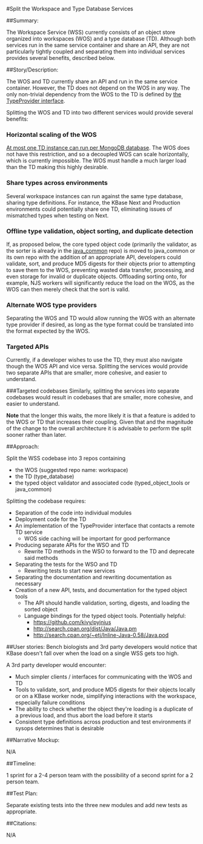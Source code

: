 #Split the Workspace and Type Database Services

##Summary:

The Workspace Service (WSS) currently consists of an object store organized
into workspaces (WOS) and a type database (TD). Although both services run
in the same service container and share an API, they are not particularly
tightly coupled and separating them into individual services provides several
benefits, described below.

##Story/Description:

The WOS and TD currently share an API and run in the same service container.
However, the TD does not depend on the WOS in any way. The only non-trivial
dependency from the WOS to the TD is defined by
[the TypeProvider interface](https://github.com/kbase/workspace_deluxe/blob/19dbec72e1ac60d665d15563cd9553dc9592c819/src/us/kbase/typedobj/core/TypeProvider.java).

Splitting the WOS and TD into two different services would provide several
benefits:

### Horizontal scaling of the WOS
[At most one TD instance can run per MongoDB database](https://kbase.us/services/ws/docs/knownadminbugs.html).
The WOS does not have this restriction, and so a decoupled WOS can scale
horizontally, which is currently impossible. The WOS must handle a much
larger load than the TD making this highly desirable.

### Share types across environments
Several workspace instances can run against the same type database, sharing
type definitions. For instance, the KBase Next and Production environments
could potentially share one TD, eliminating issues of mismatched types when
testing on Next.

### Offline type validation, object sorting, and duplicate detection
If, as proposed below, the core typed object code (primarily the validator,
as the sorter is already in the
[java_common](https://github.com/kbase/java_common)
repo) is moved to java_common or its own repo with the addition of an
appropriate API, developers could validate, sort,
and produce MD5 digests for their objects prior to attempting to save them to
the WOS, preventing wasted data transfer, processing, and even storage for
invalid or duplicate objects. Offloading sorting onto, for example, NJS workers
will significantly reduce the load on the WOS, as the WOS can then merely check
that the sort is valid.

### Alternate WOS type providers
Separating the WOS and TD would allow running the WOS with an alternate type
provider if desired, as long as the type format could be translated into the
format expected by the WOS.

### Targeted APIs
Currently, if a developer wishes to use the TD, they must also navigate though
the WOS API and vice versa. Splitting the services would provide two separate
APIs that are smaller, more cohesive, and easier to understand.

###Targeted codebases
Similarly, splitting the services into separate codebases would result in
codebases that are smaller, more cohesive, and easier to understand.

**Note** that the longer this waits, the more likely it is that a feature is
added to the WOS or TD that increases their coupling. Given that and the
magnitude of the change to the overall architecture it is advisable to
perform the split sooner rather than later.

##Approach:

Split the WSS codebase into 3 repos containing

* the WOS (suggested repo name: workspace)
* the TD (type_database)
* the typed object validator and associated code (typed\_object\_tools or
  java_common)

Splitting the codebase requires:

* Separation of the code into individual modules
* Deployment code for the TD
* An implementation of the TypeProvider interface that contacts a remote TD
  service
    * WOS side caching will be important for good performance
* Producing separate APIs for the WSO and TD
    * Rewrite TD methods in the WSO to forward to the TD and deprecate said
      methods
* Separating the tests for the WSO and TD
    * Rewriting tests to start new services
* Separating the documentation and rewriting documentation as necessary
* Creation of a new API, tests, and documentation for the typed object tools
    * The API should handle validation, sorting, digests, and loading the
      sorted object
    * Language bindings for the typed object tools. Potentially helpful:
        * https://github.com/kivy/pyjnius
        * http://search.cpan.org/dist/Java/Java.pm
        * http://search.cpan.org/~etj/Inline-Java-0.58/Java.pod

##User stories:
Bench biologists and 3rd party developers would notice that KBase doesn't fall
over when the load on a single WSS gets too high.

A 3rd party developer would encounter:

* Much simpler clients / interfaces for communicating with the WOS and TD
* Tools to validate, sort, and produce MD5 digests for their objects locally or on
  a KBase worker node, simplifying interactions with the workspace, especially
  failure conditions
* The ability to check whether the object they're loading is a duplicate of
  a previous load, and thus abort the load before it starts
* Consistent type definitions across production and test environments if sysops
  determines that is desirable

##Narrative Mockup:

N/A

##Timeline:

1 sprint for a 2-4 person team with the possibility of a second sprint for a
2 person team.

##Test Plan:

Separate existing tests into the three new modules and add new tests as
appropriate.

##Citations:

N/A
